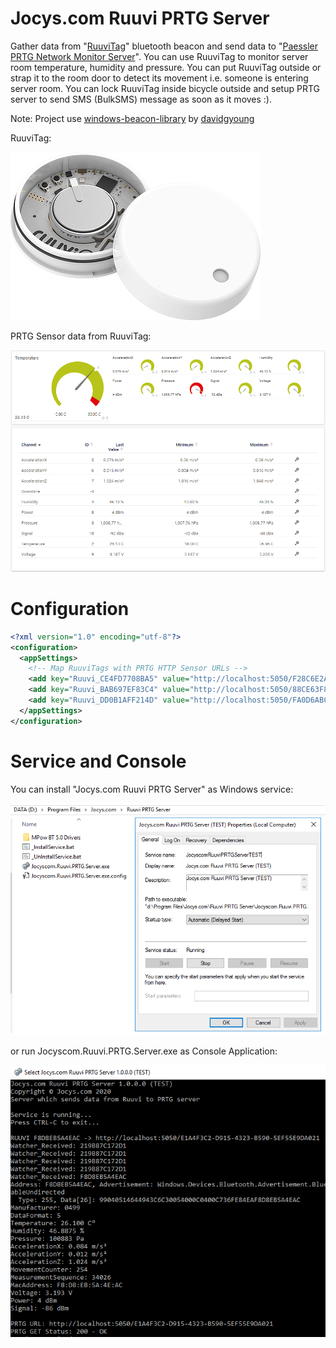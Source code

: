 # Jocys.com Ruuvi PRTG Server


Gather data from "[RuuviTag](https://ruuvi.com/)" bluetooth beacon and send data to "[Paessler PRTG Network Monitor Server](https://www.paessler.com/prtg)". You can use RuuviTag to monitor server room temperature, humidity and pressure. You can put RuuviTag outside or strap it to the room door to detect its movement i.e. someone is entering server room. You can lock RuuviTag inside bicycle outside and setup PRTG server to send SMS (BulkSMS) message as soon as it moves :).

Note: Project use [windows-beacon-library](https://github.com/AltBeacon/windows-beacon-library) by [davidgyoung](https://github.com/AltBeacon/windows-beacon-library/commits?author=davidgyoung)

RuuviTag:

![RuuviTag](https://github.com/JocysCom/Ruuvi/blob/master/PRTG.Server/Documents/Images/RuuviTag.jpg?raw=true "RuuviTag")

PRTG Sensor data from RuuviTag:

![Ruuvi PRTG View](https://github.com/JocysCom/Ruuvi/blob/master/PRTG.Server/Documents/Images/Ruuvi_PRTG_Sensor.png?raw=true "Ruuvi PRTG View")

# Configuration

```xml
<?xml version="1.0" encoding="utf-8"?>
<configuration>
  <appSettings>
    <!-- Map RuuviTags with PRTG HTTP Sensor URLs -->
    <add key="Ruuvi_CE4FD7708BA5" value="http://localhost:5050/F28C6E2A-F0D8-B58A-7A26-A96CBF5540C7"/>
    <add key="Ruuvi_BAB697EF83C4" value="http://localhost:5050/88CE63F8-A83D-0644-F990-ADCEBCFCA452"/>
    <add key="Ruuvi_DD0B1AFF214D" value="http://localhost:5050/FA0D6ABC-D842-CBF0-3FED-185F7D3E1F7A"/>
  </appSettings>
</configuration>
```

# Service and Console

You can install "Jocys.com Ruuvi PRTG Server" as Windows service:

![Ruuvi PRTG Service](https://github.com/JocysCom/Ruuvi/blob/master/PRTG.Server/Documents/Images/Ruuvi_PRTG_Files.png "Ruuvi PRTG Service")

or run Jocyscom.Ruuvi.PRTG.Server.exe as Console Application:

![Ruuvi PRTG Console](https://github.com/JocysCom/Ruuvi/blob/master/PRTG.Server/Documents/Images/Ruuvi_Server_as_Console.png "Ruuvi PRTG Console")
